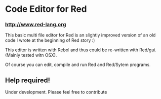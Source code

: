 # Code Editor for Red
### http://www.red-lang.org
This basic multi file editor for Red is an slightly improved version of an old code I wrote at the beginning of Red story :)

This editor is written with Rebol and thus could be re-written with Red/gui. (Mainly tested witn OSX).

Of course you can edit, compile and run Red and Red/Sytem programs. 

## Help required!
Under development. Please feel free to contribute
